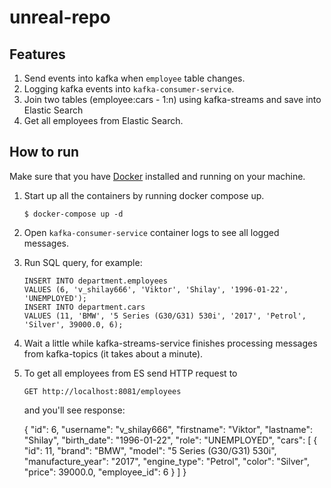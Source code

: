 # unreal-repo

## Features
1. Send events into kafka when `employee` table changes.
2. Logging kafka events into `kafka-consumer-service`.
3. Join two tables (employee:cars - 1:n) using kafka-streams and save into Elastic Search
4. Get all employees from Elastic Search.

## How to run
Make sure that you have [Docker](https://www.docker.com/) installed and running on your machine.

1. Start up all the containers by running docker compose up.
    ```
    $ docker-compose up -d
    ``` 

2. Open `kafka-consumer-service` container logs to see all logged messages.

3. Run SQL query, for example:
   ```
   INSERT INTO department.employees
   VALUES (6, 'v_shilay666', 'Viktor', 'Shilay', '1996-01-22', 'UNEMPLOYED');
   INSERT INTO department.cars
   VALUES (11, 'BMW', '5 Series (G30/G31) 530i', '2017', 'Petrol', 'Silver', 39000.0, 6);
   ``` 
4. Wait a little while kafka-streams-service finishes processing messages from kafka-topics (it takes about a minute).

5. To get all employees from ES send HTTP request to

   `GET http://localhost:8081/employees`

   and you'll see response:


      {
        "id": 6,
        "username": "v_shilay666",
        "firstname": "Viktor",
        "lastname": "Shilay",
        "birth_date": "1996-01-22",
        "role": "UNEMPLOYED",
        "cars": [
            {
                "id": 11,
                "brand": "BMW",
                "model": "5 Series (G30/G31) 530i",
                "manufacture_year": "2017",
                "engine_type": "Petrol",
                "color": "Silver",
                "price": 39000.0,
                "employee_id": 6
            }
        ]
      }


